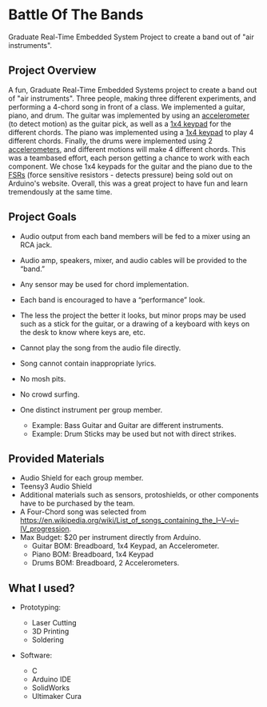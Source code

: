 # Battle Of The Bands
Graduate Real-Time Embedded System Project to create a band out of "air instruments".

## Project Overview

A fun, Graduate Real-Time Embedded Systems project to create a band out of "air instruments". Three people, making three different experiments, and performing a 4-chord song in front of a class. We implemented a guitar, piano, and drum. The guitar was implemented by using an [accelerometer](https://www.livescience.com/40102-accelerometers.html) (to detect motion) as the guitar pick, as well as a [1x4 keypad](https://www.instructables.com/id/1x4-Membrane-Keypad-w-Arduino/) for the different chords. The piano was implemented using a [1x4 keypad](https://www.instructables.com/id/1x4-Membrane-Keypad-w-Arduino/) to play 4 different chords. Finally, the drums were implemented using 2 [accelerometers](https://www.livescience.com/40102-accelerometers.html), and different motions will make 4 different chords. This was a teambased effort, each person getting a chance to work with each component. We chose 1x4 keypads for the guitar and the piano due to the [FSRs](https://learn.adafruit.com/force-sensitive-resistor-fsr/using-an-fsr) (force sensitive resistors - detects pressure) being sold out on Arduino's website. Overall, this was a great project to have fun and learn tremendously at the same time. 

## Project Goals

* Audio output from each band members will be fed to a mixer using an RCA jack.
* Audio amp, speakers, mixer, and audio cables will be provided to the “band.”
* Any sensor may be used for chord implementation.
* Each band is encouraged to have a “performance” look.
* The less the project the better it looks, but  minor props may be used such as a stick for the guitar, or a drawing of a  keyboard with keys on the desk to know where keys are, etc.
* Cannot play the song from the audio file directly.
* Song cannot contain inappropriate lyrics.
* No mosh pits.
* No crowd surfing.

* One distinct instrument per group member.
  * Example: Bass Guitar and Guitar are different instruments.
  * Example: Drum Sticks may be used but not with direct strikes.

## Provided Materials

* Audio Shield for each group member.
* Teensy3 Audio Shield
* Additional materials such as sensors, protoshields, or other components have to be purchased by the team.
* A Four-Chord song was selected from https://en.wikipedia.org/wiki/List_of_songs_containing_the_I–V–vi–IV_progression.
* Max Budget: $20 per instrument directly from Arduino.
  * Guitar BOM: Breadboard, 1x4 Keypad, an Accelerometer.
  * Piano BOM: Breadboard, 1x4 Keypad
  * Drums BOM: Breadboard, 2 Accelerometers.

## What I used?

* Prototyping:
  * Laser Cutting
  * 3D Printing
  * Soldering
  
* Software:
  * C
  * Arduino IDE
  * SolidWorks
  * Ultimaker Cura
